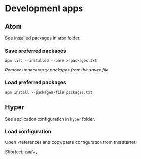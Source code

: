 # Development apps

## Atom

See installed packages in `atom` folder.

### Save preferred packages

`apm list --installed --bare > packages.txt`

_Remove unnecessary packages from the saved file_

### Load preferred packages

`apm install --packages-file packages.txt`

## Hyper

See application configuration in `hyper` folder.

### Load configuration

Open Preferences and copy/paste configuration from this starter.

_Shortcut: <kbd>cmd</kbd>+<kbd>,</kbd>_
